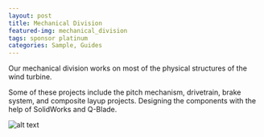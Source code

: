 ```yaml
---
layout: post
title: Mechanical Division
featured-img: mechanical_division
tags: sponsor platinum
categories: Sample, Guides
---
```


Our mechanical division works on most of the physical structures of the wind turbine. 

Some of these projects include the pitch mechanism, drivetrain, brake system, and composite layup projects. Designing the components with the help of SolidWorks and Q-Blade.

![alt text][blade_manufacturing_pic]

[blade_manufacturing_pic]: https://github.com/Sciencesing/markdown-here/raw/master/src/common/images/blade_mold_prep.png "Team members prepping the blade molds for composite layup."

